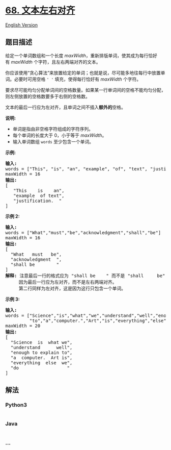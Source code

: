 # [68. 文本左右对齐](https://leetcode-cn.com/problems/text-justification)

[English Version](/solution/0000-0099/0068.Text%20Justification/README_EN.md)

## 题目描述
<!-- 这里写题目描述 -->
<p>给定一个单词数组和一个长度&nbsp;<em>maxWidth</em>，重新排版单词，使其成为每行恰好有&nbsp;<em>maxWidth</em>&nbsp;个字符，且左右两端对齐的文本。</p>

<p>你应该使用&ldquo;贪心算法&rdquo;来放置给定的单词；也就是说，尽可能多地往每行中放置单词。必要时可用空格&nbsp;<code>&#39; &#39;</code>&nbsp;填充，使得每行恰好有 <em>maxWidth</em>&nbsp;个字符。</p>

<p>要求尽可能均匀分配单词间的空格数量。如果某一行单词间的空格不能均匀分配，则左侧放置的空格数要多于右侧的空格数。</p>

<p>文本的最后一行应为左对齐，且单词之间不插入<strong>额外的</strong>空格。</p>

<p><strong>说明:</strong></p>

<ul>
	<li>单词是指由非空格字符组成的字符序列。</li>
	<li>每个单词的长度大于 0，小于等于&nbsp;<em>maxWidth</em>。</li>
	<li>输入单词数组 <code>words</code>&nbsp;至少包含一个单词。</li>
</ul>

<p><strong>示例:</strong></p>

<pre><strong>输入:</strong>
words = [&quot;This&quot;, &quot;is&quot;, &quot;an&quot;, &quot;example&quot;, &quot;of&quot;, &quot;text&quot;, &quot;justification.&quot;]
maxWidth = 16
<strong>输出:</strong>
[
&nbsp; &nbsp;&quot;This &nbsp; &nbsp;is &nbsp; &nbsp;an&quot;,
&nbsp; &nbsp;&quot;example &nbsp;of text&quot;,
&nbsp; &nbsp;&quot;justification. &nbsp;&quot;
]
</pre>

<p><strong>示例&nbsp;2:</strong></p>

<pre><strong>输入:</strong>
words = [&quot;What&quot;,&quot;must&quot;,&quot;be&quot;,&quot;acknowledgment&quot;,&quot;shall&quot;,&quot;be&quot;]
maxWidth = 16
<strong>输出:</strong>
[
&nbsp; &quot;What &nbsp; must &nbsp; be&quot;,
&nbsp; &quot;acknowledgment &nbsp;&quot;,
&nbsp; &quot;shall be &nbsp; &nbsp; &nbsp; &nbsp;&quot;
]
<strong>解释: </strong>注意最后一行的格式应为 &quot;shall be    &quot; 而不是 &quot;shall     be&quot;,
&nbsp;    因为最后一行应为左对齐，而不是左右两端对齐。       
     第二行同样为左对齐，这是因为这行只包含一个单词。
</pre>

<p><strong>示例&nbsp;3:</strong></p>

<pre><strong>输入:</strong>
words = [&quot;Science&quot;,&quot;is&quot;,&quot;what&quot;,&quot;we&quot;,&quot;understand&quot;,&quot;well&quot;,&quot;enough&quot;,&quot;to&quot;,&quot;explain&quot;,
&nbsp;        &quot;to&quot;,&quot;a&quot;,&quot;computer.&quot;,&quot;Art&quot;,&quot;is&quot;,&quot;everything&quot;,&quot;else&quot;,&quot;we&quot;,&quot;do&quot;]
maxWidth = 20
<strong>输出:</strong>
[
&nbsp; &quot;Science &nbsp;is &nbsp;what we&quot;,
  &quot;understand &nbsp; &nbsp; &nbsp;well&quot;,
&nbsp; &quot;enough to explain to&quot;,
&nbsp; &quot;a &nbsp;computer. &nbsp;Art is&quot;,
&nbsp; &quot;everything &nbsp;else &nbsp;we&quot;,
&nbsp; &quot;do &nbsp; &nbsp; &nbsp; &nbsp; &nbsp; &nbsp; &nbsp; &nbsp; &nbsp;&quot;
]
</pre>



## 解法
<!-- 这里可写通用的实现逻辑 -->


<!-- tabs:start -->

### **Python3**
<!-- 这里可写当前语言的特殊实现逻辑 -->

```python

```

### **Java**
<!-- 这里可写当前语言的特殊实现逻辑 -->

```java

```

### **...**
```

```

<!-- tabs:end -->